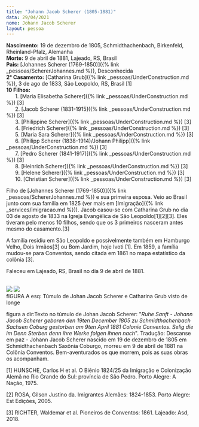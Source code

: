 ```yaml
---
title: "Johann Jacob Scherer (1805-1881)"
data: 29/04/2021
nome: Johann Jacob Scherer
layout: pessoa
---
```


**Nascimento:** 19 de dezembro de 1805, Schmidthachenbach, Birkenfeld, Rheinland-Pfalz, Alemanha<br/>
**Morte:** 9 de abril de 1881, Lajeado, RS, Brasil<br/>
**Pais:** [Johannes Scherer (1769-1850)]({% link _pessoas/SchererJohannes.md %}), Desconhecida<br/>
**2° Casamento:** [Catharina Grub]({% link _pessoas/UnderConstruction.md %}), 3 de ago de 1833, São Leopoldo, RS, Brasil [1]<br/>
**10 Filhos:**<br/>
&nbsp;&nbsp;&nbsp;&nbsp;&nbsp;&nbsp;1. [Maria Elisabetha Scherer]({% link _pessoas/UnderConstruction.md %}) [3]<br/>
&nbsp;&nbsp;&nbsp;&nbsp;&nbsp;&nbsp;2. [Jacob Scherer (1831-1915]({% link _pessoas/UnderConstruction.md %}) [3]<br/>
&nbsp;&nbsp;&nbsp;&nbsp;&nbsp;&nbsp;3. [Philippine Scherer]({% link _pessoas/UnderConstruction.md %}) [3]<br/>
&nbsp;&nbsp;&nbsp;&nbsp;&nbsp;&nbsp;4. [Friedrich Scherer]({% link _pessoas/UnderConstruction.md %}) [3]<br/>
&nbsp;&nbsp;&nbsp;&nbsp;&nbsp;&nbsp;5. [Maria Sara Scherer]({% link _pessoas/UnderConstruction.md %}) [3]<br/>
&nbsp;&nbsp;&nbsp;&nbsp;&nbsp;&nbsp;6. [Philipp Scherer (1838-1914)/Johann Philipp]({% link _pessoas/UnderConstruction.md %}) [3]<br/>
&nbsp;&nbsp;&nbsp;&nbsp;&nbsp;&nbsp;7. [Pedro Scherer (1841-1917)]({% link _pessoas/UnderConstruction.md %}) [3]<br/>
&nbsp;&nbsp;&nbsp;&nbsp;&nbsp;&nbsp;8. [Heinrich Scherer]({% link _pessoas/UnderConstruction.md %}) [3]<br/>
&nbsp;&nbsp;&nbsp;&nbsp;&nbsp;&nbsp;9. [Helene Scherer]({% link _pessoas/UnderConstruction.md %}) [3]<br/>
&nbsp;&nbsp;&nbsp;&nbsp;&nbsp;&nbsp;10. [Christian Scherer]({% link _pessoas/UnderConstruction.md %}) [3]<br/>


Filho de [Johannes Scherer (1769-1850)]({% link _pessoas/SchererJohannes.md %}) e sua primeira esposa. Veio ao Brasil junto com sua familia em 1825 (ver mais em [Imigração]({% link _services/imigracao.md %})).
Jacob casou-se com Catharina Grub no dia 03 de agosto de 1833 na Igreja Evangélica de São Leopoldo[1][2][3]. Eles tiveram pelo menos 10 filhos, sendo que os 3 primeiros nasceram antes mesmo do casamento.[3]

A familia residiu em São Leopoldo e possivelmente também em Hamburgo Velho, Dois Irmãos[3] ou Bom Jardim, hoje Ivoti [1]. Em 1859, a família mudou-se para Conventos, sendo citada em 1861 no mapa estatístico da colônia [3].


Faleceu em Lajeado, RS, Brasil no dia 9 de abril de 1881.<br/>
<br/>
<div class="center-two-images">
  <img src="https://drive.google.com/uc?id=1Gq_2d2LiT8m9LJ8hjVWWhoOBNPrwcj8V" >
  <img src="https://drive.google.com/uc?id=17s6dZRBxb2lgR3EZaEsBvL0qpYGZgczV" >
</div>
fIGURA A esq: Túmulo de Johan Jacob Scherer e Catharina Grub visto de longe

figura a dir:Texto no túmulo de Johan Jacob Scherer: "<i>Ruhe Sanft - Johann Jacob Scherer geboren den 19ten December 1805 zu Schmidthachenbach Sachsen Coburg gestorben am 9ten April 1881 Colonie Conventos. Selig die im Denn Sterben denn ihre Werke folgen ihnen nach</i>". Tradução: Descanse em paz - Johann Jacob Scherer nascido em 19 de dezembro de 1805 em Schmidthachenbach Saxônia Coburgo, morreu em 9 de abril de 1881 na Colônia Conventos. Bem-aventurados os que morrem, pois as suas obras os acompanham.



[1] HUNSCHE, Carlos H et al. O Biênio 1824/25 da Imigração e Colonização Alemã no Rio Grande do Sul: província de São Pedro. Porto Alegre: A Nação, 1975.

[2] ROSA, Gilson Justino da. Imigrantes Alemães: 1824-1853. Porto Alegre: Est Edições, 2005.

[3] RICHTER, Waldemar et al. Pioneiros de Conventos: 1861. Lajeado: Asd, 2018.

